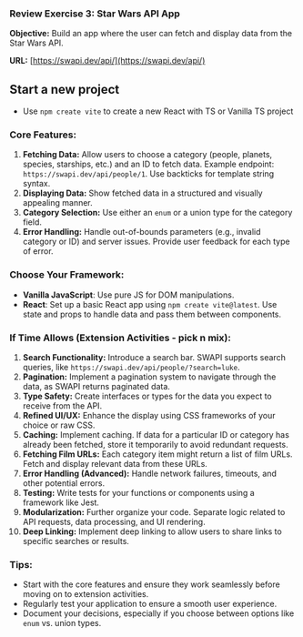 ### Review Exercise 3: Star Wars API App

**Objective:** Build an app where the user can fetch and display data from the Star Wars API.

**URL:** [https://swapi.dev/api/](https://swapi.dev/api/)

## Start a new project

- Use `npm create vite` to create a new React with TS or Vanilla TS project

### Core Features:

1. **Fetching Data:** Allow users to choose a category (people, planets, species, starships, etc.) and an ID to fetch data. Example endpoint: `https://swapi.dev/api/people/1`. Use backticks for template string syntax.
2. **Displaying Data:** Show fetched data in a structured and visually appealing manner.
3. **Category Selection:** Use either an `enum` or a union type for the category field.
4. **Error Handling:** Handle out-of-bounds parameters (e.g., invalid category or ID) and server issues. Provide user feedback for each type of error.

### Choose Your Framework:

- **Vanilla JavaScript**: Use pure JS for DOM manipulations.
- **React**: Set up a basic React app using `npm create vite@latest`. Use state and props to handle data and pass them between components.

### If Time Allows (Extension Activities - pick n mix):

1. **Search Functionality:** Introduce a search bar. SWAPI supports search queries, like `https://swapi.dev/api/people/?search=luke`.
2. **Pagination:** Implement a pagination system to navigate through the data, as SWAPI returns paginated data.
3. **Type Safety:** Create interfaces or types for the data you expect to receive from the API.
4. **Refined UI/UX:** Enhance the display using CSS frameworks of your choice or raw CSS. 
5. **Caching:** Implement caching. If data for a particular ID or category has already been fetched, store it temporarily to avoid redundant requests.
6. **Fetching Film URLs:** Each category item might return a list of film URLs. Fetch and display relevant data from these URLs.
7. **Error Handling (Advanced):** Handle network failures, timeouts, and other potential errors.
8. **Testing:** Write tests for your functions or components using a framework like Jest.
9. **Modularization:** Further organize your code. Separate logic related to API requests, data processing, and UI rendering.
10. **Deep Linking:** Implement deep linking to allow users to share links to specific searches or results.

### Tips:

- Start with the core features and ensure they work seamlessly before moving on to extension activities.
- Regularly test your application to ensure a smooth user experience.
- Document your decisions, especially if you choose between options like `enum` vs. union types.